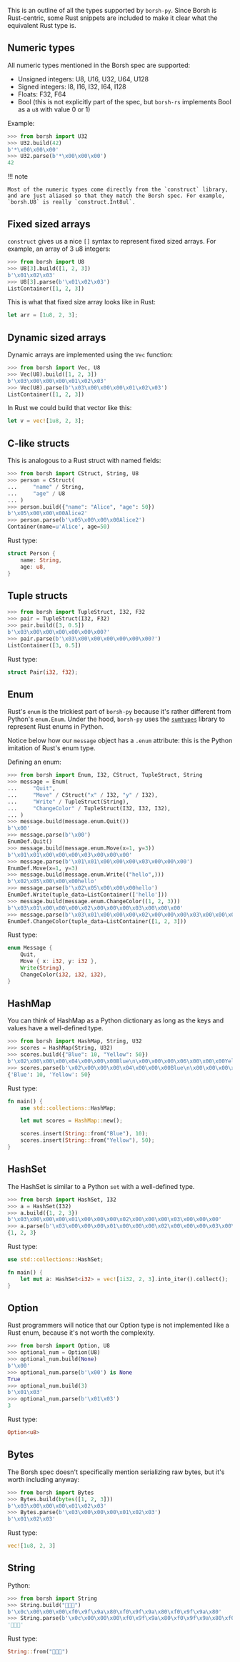 This is an outline of all the types supported by `borsh-py`. Since Borsh is Rust-centric, some Rust snippets are included to make it clear what the equivalent Rust type is.

## Numeric types

All numeric types mentioned in the Borsh spec are supported:

- Unsigned integers: U8, U16, U32, U64, U128
- Signed integers: I8, I16, I32, I64, I128
- Floats: F32, F64
- Bool (this is not explicitly part of the spec, but `borsh-rs` implements Bool as a `u8` with value 0 or 1)

Example:

```python
>>> from borsh import U32
>>> U32.build(42)
b'*\x00\x00\x00'
>>> U32.parse(b'*\x00\x00\x00')
42

```


!!! note

    Most of the numeric types come directly from the `construct` library, and are just aliased so that they match the Borsh spec. For example, `borsh.U8` is really `construct.Int8ul`.

## Fixed sized arrays

`construct` gives us a nice `[]` syntax to represent fixed sized arrays. For example, an array of 3 u8 integers:

```python
>>> from borsh import U8
>>> U8[3].build([1, 2, 3])
b'\x01\x02\x03'
>>> U8[3].parse(b'\x01\x02\x03')
ListContainer([1, 2, 3])

```

This is what that fixed size array looks like in Rust:

```rust
let arr = [1u8, 2, 3];

```

## Dynamic sized arrays

Dynamic arrays are implemented using the `Vec` function:

```python
>>> from borsh import Vec, U8
>>> Vec(U8).build([1, 2, 3])
b'\x03\x00\x00\x00\x01\x02\x03'
>>> Vec(U8).parse(b'\x03\x00\x00\x00\x01\x02\x03')
ListContainer([1, 2, 3])

```

In Rust we could build that vector like this:

```rust
let v = vec![1u8, 2, 3];

```

## C-like structs

This is analogous to a Rust struct with named fields:

```python
>>> from borsh import CStruct, String, U8
>>> person = CStruct(
...     "name" / String,
...     "age" / U8
... )
>>> person.build({"name": "Alice", "age": 50})
b'\x05\x00\x00\x00Alice2'
>>> person.parse(b'\x05\x00\x00\x00Alice2')
Container(name=u'Alice', age=50)

```
Rust type:
```rust
struct Person {
    name: String,
    age: u8,
}

```

## Tuple structs
```python
>>> from borsh import TupleStruct, I32, F32
>>> pair = TupleStruct(I32, F32)
>>> pair.build([3, 0.5])
b'\x03\x00\x00\x00\x00\x00\x00?'
>>> pair.parse(b'\x03\x00\x00\x00\x00\x00\x00?')
ListContainer([3, 0.5])

```
Rust type:
```rust
struct Pair(i32, f32);

```


## Enum

Rust's `enum` is the trickiest part of `borsh-py` because it's rather different from Python's `enum.Enum`. Under the hood, `borsh-py` uses the [`sumtypes`](https://sumtypes.readthedocs.io/en/latest/) library to represent Rust enums in Python.

Notice below how our `message` object has a `.enum` attribute: this is the Python imitation of Rust's enum type.

Defining an enum:

```python
>>> from borsh import Enum, I32, CStruct, TupleStruct, String
>>> message = Enum(
...     "Quit",
...     "Move" / CStruct("x" / I32, "y" / I32),
...     "Write" / TupleStruct(String),
...     "ChangeColor" / TupleStruct(I32, I32, I32),
... )
>>> message.build(message.enum.Quit())
b'\x00'
>>> message.parse(b'\x00')
EnumDef.Quit()
>>> message.build(message.enum.Move(x=1, y=3))
b'\x01\x01\x00\x00\x00\x03\x00\x00\x00'
>>> message.parse(b'\x01\x01\x00\x00\x00\x03\x00\x00\x00')
EnumDef.Move(x=1, y=3)
>>> message.build(message.enum.Write(("hello",)))
b'\x02\x05\x00\x00\x00hello'
>>> message.parse(b'\x02\x05\x00\x00\x00hello')
EnumDef.Write(tuple_data=ListContainer(['hello']))
>>> message.build(message.enum.ChangeColor((1, 2, 3)))
b'\x03\x01\x00\x00\x00\x02\x00\x00\x00\x03\x00\x00\x00'
>>> message.parse(b'\x03\x01\x00\x00\x00\x02\x00\x00\x00\x03\x00\x00\x00')
EnumDef.ChangeColor(tuple_data=ListContainer([1, 2, 3]))

```
Rust type:
```rust
enum Message {
    Quit,
    Move { x: i32, y: i32 },
    Write(String),
    ChangeColor(i32, i32, i32),
}
```

## HashMap

You can think of HashMap as a Python dictionary as long as the keys and values have a well-defined type.

```python
>>> from borsh import HashMap, String, U32
>>> scores = HashMap(String, U32)
>>> scores.build({"Blue": 10, "Yellow": 50})
b'\x02\x00\x00\x00\x04\x00\x00\x00Blue\n\x00\x00\x00\x06\x00\x00\x00Yellow2\x00\x00\x00'
>>> scores.parse(b'\x02\x00\x00\x00\x04\x00\x00\x00Blue\n\x00\x00\x00\x06\x00\x00\x00Yellow2\x00\x00\x00')
{'Blue': 10, 'Yellow': 50}

```
Rust type:
```rust
fn main() {
    use std::collections::HashMap;

    let mut scores = HashMap::new();

    scores.insert(String::from("Blue"), 10);
    scores.insert(String::from("Yellow"), 50);
}
```

## HashSet

The HashSet is similar to a Python `set` with a well-defined type.

```python
>>> from borsh import HashSet, I32
>>> a = HashSet(I32)
>>> a.build({1, 2, 3})
b'\x03\x00\x00\x00\x01\x00\x00\x00\x02\x00\x00\x00\x03\x00\x00\x00'
>>> a.parse(b'\x03\x00\x00\x00\x01\x00\x00\x00\x02\x00\x00\x00\x03\x00\x00\x00')
{1, 2, 3}

```
Rust type:
```rust
use std::collections::HashSet;

fn main() {
    let mut a: HashSet<i32> = vec![1i32, 2, 3].into_iter().collect();
}

```

## Option

Rust programmers will notice that our Option type is not implemented like a Rust enum, because it's not worth the complexity.

```python
>>> from borsh import Option, U8
>>> optional_num = Option(U8)
>>> optional_num.build(None)
b'\x00'
>>> optional_num.parse(b'\x00') is None
True
>>> optional_num.build(3)
b'\x01\x03'
>>> optional_num.parse(b'\x01\x03')
3

```
Rust type:
```rust
Option<u8>
```

## Bytes

The Borsh spec doesn't specifically mention serializing raw bytes, but it's worth including anyway:

```python
>>> from borsh import Bytes
>>> Bytes.build(bytes([1, 2, 3]))
b'\x03\x00\x00\x00\x01\x02\x03'
>>> Bytes.parse(b'\x03\x00\x00\x00\x01\x02\x03')
b'\x01\x02\x03'

```
Rust type:
```rust
vec![1u8, 2, 3]

```

## String

Python:

```python
>>> from borsh import String
>>> String.build("🚀🚀🚀")
b'\x0c\x00\x00\x00\xf0\x9f\x9a\x80\xf0\x9f\x9a\x80\xf0\x9f\x9a\x80'
>>> String.parse(b'\x0c\x00\x00\x00\xf0\x9f\x9a\x80\xf0\x9f\x9a\x80\xf0\x9f\x9a\x80')
'🚀🚀🚀'

```

Rust type:

```rust
String::from("🚀🚀🚀")

```


